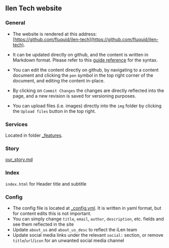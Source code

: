## Ilen Tech website

### General

* The website is rendered at this address: [https://github.com/fluquid/ilen-tech](https://github.com/fluquid/ilen-tech).

* It can be updated directly on github, and the content is written in Markdown format. Please refer to this [guide reference](https://kramdown.gettalong.org/quickref.html) for the syntax.

* You can edit the content directly on github, by navigating to a content document and clicking the `pen` symbol in the top right corner of the document, and editing the content in-place.

* By clicking on `Commit Changes` the changes are directly reflected into the page, and a new revision is saved for versioning purposes.

* You can upload files (i.e. images) directly into the `img` folder by clicking the `Upload files` button in the top right.

### Services

Located in folder [_features](https://github.com/fluquid/ilen-tech/tree/gh-pages/_features).

### Story

[our_story.md](https://github.com/fluquid/ilen-tech/blob/gh-pages/our_story.md)

### Index

`index.html` for Header title and subtitle

### Config

* The config file is located at [_config.yml](https://github.com/fluquid/ilen-tech/blob/gh-pages/_config.yml). It is written in yaml format, but for content edits this is not important.
* You can simply change `title`, `email`, `author`, `description`, etc. fields and see them reflected in the site
* Update `about_us` and `about_us_desc` to reflect the iLen team
* Update social media links under the relevant `social:` section, or remove `title`/`url`/`icon` for an unwanted social media channel
